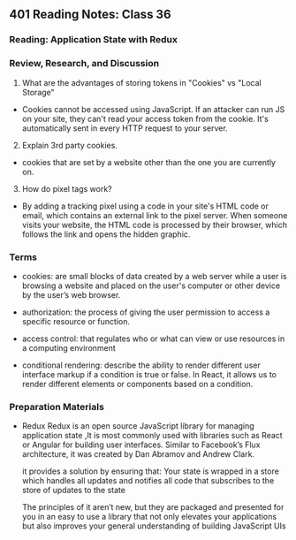 

## 401 Reading Notes: Class 36

### Reading: Application State with Redux

### Review, Research, and Discussion

1. What are the advantages of storing tokens in "Cookies" vs "Local Storage"
  - Cookies cannot be accessed using JavaScript. If an attacker can run JS on your site, they can't read your access token from the cookie. It's automatically sent in every HTTP request to your server.

2. Explain 3rd party cookies.
  -  cookies that are set by a website other than the one you are currently on.

3. How do pixel tags work?
  - By adding a tracking pixel using a code in your site's HTML code or email, which contains an external link to the pixel server. When someone visits your website, the HTML code is processed by their browser, which follows the link and opens the hidden graphic.

### Terms

- cookies: are small blocks of data created by a web server while a user is browsing a website and placed on the user's computer or other device by the user’s web browser.

- authorization: the process of giving the user permission to access a specific resource or function.

- access control:  that regulates who or what can view or use resources in a computing environment

- conditional rendering: describe the ability to render different user interface markup if a condition is true or false. In React, it allows us to render different elements or components based on a condition.

### Preparation Materials
   - Redux
     Redux is an open source JavaScript library for managing application state ,It is most commonly used with libraries such as React or Angular for building user interfaces. Similar to  Facebook’s Flux architecture, it was created by Dan Abramov and Andrew Clark.
     
     it provides a solution by ensuring that: Your state is wrapped in a store which handles all updates and notifies all code that subscribes to the store of updates to the state
     
     The principles of it aren’t new, but they are packaged and presented for you in an easy to use a library that not only elevates your applications but also improves your general understanding of building JavaScript UIs
